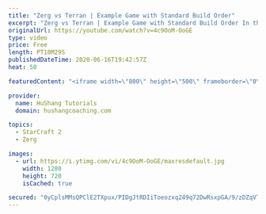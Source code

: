 ```yaml
---
title: "Zerg vs Terran | Example Game with Standard Build Order"
excerpt: "Zerg vs Terran | Example Game with Standard Build Order In this guide we learn how to defend early Terran attacks.  Coaching -------------------------------------------------------------------------- Interested in Starcraft lessons? Check out my website! I would love to help you improve and reach your"
originalUrl: https://youtube.com/watch?v=4c9OoM-OoGE
type: video
price: Free
length: PT10M29S
publishedDateTime: 2020-06-16T19:42:57Z
heat: 50

featuredContent: "<iframe width=\"800\" height=\"500\" frameborder=\"0\" src=\"https://www.youtube.com/embed/4c9OoM-OoGE\" allow=\"accelerometer; autoplay; encrypted-media; gyroscope; picture-in-picture\" allowfullscreen></iframe>"

provider:
  name: HuShang Tutorials
  domain: hushangcoaching.com

topics:
  - StarCraft 2
  - Zerg

images:
  - url: https://i.ytimg.com/vi/4c9OoM-OoGE/maxresdefault.jpg
    width: 1280
    height: 720
    isCached: true

secured: "0yCplsMMsQPClE2TXpux/PIDgJtRDIiToeozxq249q72DwRsxpGA/9/zDZqVTpiBWR9ZK7SpXcZvli8aMq+GDsQTh0o3JnBW8SRpOqvjdRAgeHkdlkCvTfLZj6NDUUWFgzRK0BBaUhyU5Gk+5tt+9ZYYQbefFHCGZbsgZzMyQRB3eWjLysXORx+SNX2Xx9KTklIPe/+6Xaf5lAaPL0ERMOFAXsCcX9jALNo3S3CRDRfhT/3opCLqjQavgGHzviL951UoQD0egwy0OngjmlbpO9f9GcXsXEIHEdXiPM7FmFf8swHmig6pG7KJMJ+uivGFkc/mst0muEJfRrbDM84gy7KJFgEB2FCHW08APwj6wIzzLUh1sGnIEH4is+lR+im3Ga4HmnLaE+IwZpmh1jqP+9IZC+U/8Dr1uz1m7oZvwVE=;Ws5PovVoaFZY+pFONihCYw=="
---
```


